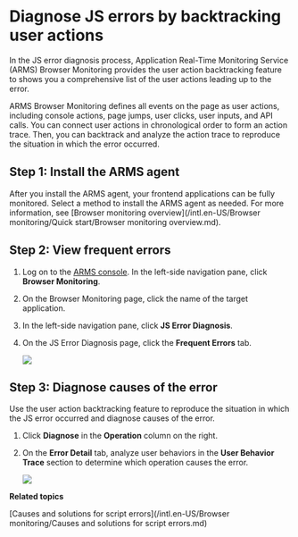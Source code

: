 # Diagnose JS errors by backtracking user actions

In the JS error diagnosis process, Application Real-Time Monitoring Service \(ARMS\) Browser Monitoring provides the user action backtracking feature to shows you a comprehensive list of the user actions leading up to the error.

ARMS Browser Monitoring defines all events on the page as user actions, including console actions, page jumps, user clicks, user inputs, and API calls. You can connect user actions in chronological order to form an action trace. Then, you can backtrack and analyze the action trace to reproduce the situation in which the error occurred.

## Step 1: Install the ARMS agent

After you install the ARMS agent, your frontend applications can be fully monitored. Select a method to install the ARMS agent as needed. For more information, see [Browser monitoring overview](/intl.en-US/Browser monitoring/Quick start/Browser monitoring overview.md).

## Step 2: View frequent errors

1.  Log on to the [ARMS console](https://arms-intl.console.aliyun.com/#/home). In the left-side navigation pane, click **Browser Monitoring**.

2.  On the Browser Monitoring page, click the name of the target application.

3.  In the left-side navigation pane, click **JS Error Diagnosis**.

4.  On the JS Error Diagnosis page, click the **Frequent Errors** tab.

    ![](https://static-aliyun-doc.oss-accelerate.aliyuncs.com/assets/img/en-US/7502601161/p60698.png)


## Step 3: Diagnose causes of the error

Use the user action backtracking feature to reproduce the situation in which the JS error occurred and diagnose causes of the error.

1.  Click **Diagnose** in the **Operation** column on the right.

2.  On the **Error Detail** tab, analyze user behaviors in the **User Behavior Trace** section to determine which operation causes the error.

    ![](https://static-aliyun-doc.oss-accelerate.aliyuncs.com/assets/img/en-US/5502601161/p60700.png)


**Related topics**  


[Causes and solutions for script errors](/intl.en-US/Browser monitoring/Causes and solutions for script errors.md)

